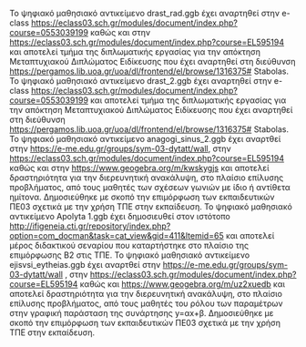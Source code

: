 Το ψηφιακό μαθησιακό αντικείμενο drast_rad.ggb έχει αναρτηθεί στην e-class https://eclass03.sch.gr/modules/document/index.php?course=0553039199 καθώς και στην https://eclass03.sch.gr/modules/document/index.php?course=EL595194 και αποτελεί τμήμα της διπλωματικής εργασίας για την απόκτηση Μεταπτυχιακού Διπλώματος Ειδίκευσης που έχει αναρτηθεί στη διεύθυνση https://pergamos.lib.uoa.gr/uoa/dl/frontend/el/browse/1316375# Stabolas.
Το ψηφιακό μαθησιακό αντικείμενο drast_2.ggb έχει αναρτηθεί στην e-class https://eclass03.sch.gr/modules/document/index.php?course=0553039199 και αποτελεί τμήμα της διπλωματικής εργασίας για την απόκτηση Μεταπτυχιακού Διπλώματος Ειδίκευσης που έχει αναρτηθεί στη διεύθυνση https://pergamos.lib.uoa.gr/uoa/dl/frontend/el/browse/1316375# Stabolas.
Το ψηφιακό μαθησιακό αντικείμενο anagogi_sinus_2.ggb έχει αναρτθεί στην https://e-me.edu.gr/groups/sym-03-dytatt/wall, στην https://eclass03.sch.gr/modules/document/index.php?course=EL595194 καθώς και στην https://www.geogebra.org/m/kwskygjs και αποτελεί δραστηριότητα για την διερευνητική ανακάλυψη, στο πλαίσιο επίλυσης προβλήματος, από τους μαθητές των σχέσεων γωνιών με ίδιο ή αντίθετα ημίτονα. Δημοσιεύθηκε με σκοπό την επιμόρφωση των εκπαιδευτικών ΠΕ03 σχετικά με την χρήση ΤΠΕ στην εκπαίδευση. 
Το ψηφιακό μαθησιακό αντικείμενο Apolyta 1.ggb έχει δημοσιευθεί στον ιστότοπο http://ifigeneia.cti.gr/repository/index.php?option=com_docman&task=cat_view&gid=411&Itemid=65 και αποτελεί μέρος διδακτικού σεναρίου που καταρτήστηκε στο πλαίσιο της επιμόρφωσης Β2 στις ΤΠΕ.
Το ψηφιακό μαθησιακό αντικείμενο ejisvsi_eytheias.ggb έχει αναρτθεί στην https://e-me.edu.gr/groups/sym-03-dytatt/wall , στην https://eclass03.sch.gr/modules/document/index.php?course=EL595194 καθώς και  https://www.geogebra.org/m/uz2xuedb και αποτελεί δραστηριότητα για την διερευνητική ανακάλυψη, στο πλαίσιο επίλυσης προβλήματος, από τους μαθητές του ρόλου των παραμέτρων στην γραφική παράσταση της συνάρτησης y=αx+β. Δημοσιεύθηκε με σκοπό την επιμόρφωση των εκπαιδευτικών ΠΕ03 σχετικά με την χρήση ΤΠΕ στην εκπαίδευση. 
